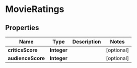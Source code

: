 
# MovieRatings

## Properties
Name | Type | Description | Notes
------------ | ------------- | ------------- | -------------
**criticsScore** | **Integer** |  |  [optional]
**audienceScore** | **Integer** |  |  [optional]



